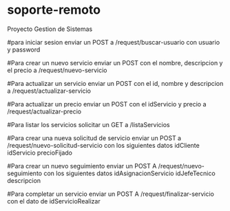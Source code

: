 # soporte-remoto
 Proyecto Gestion de Sistemas


#para iniciar sesion enviar un POST a
/request/buscar-usuario con usuario y password

#Para crear un nuevo servicio enviar un POST
con el nombre, descripcion y el precio a /request/nuevo-servicio

#Para actualizar un servicio enviar un POST
con el id, nombre y descripcion a /request/actualizar-servicio

#Para actualizar un precio enviar un POST 
con el idServicio y precio a /request/actualizar-precio

#Para listar los servicios solicitar un GET a /listaServicios

#Para crear una nueva solicitud de servicio enviar un POST a
/request/nuevo-solicitud-servicio con los siguientes datos
        idCliente
        idServicio
        precioFijado

#Para crear un nuevo seguimiento enviar un POST A
/request/nuevo-seguimiento con los siguientes datos
        idAsignacionServicio
        idJefeTecnico
        descripcion

#Para completar un servicio enviar un POST A
/request/finalizar-servicio con el dato de idServicioRealizar